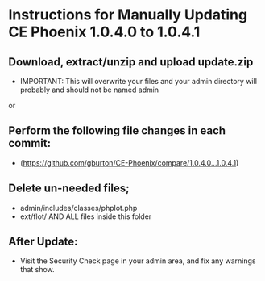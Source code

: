 # Instructions for Manually Updating CE Phoenix 1.0.4.0 to 1.0.4.1
## Download, extract/unzip and upload update.zip
* IMPORTANT: This will overwrite your files and your admin directory will probably and should not be named admin

or
## Perform the following file changes in each commit:
* (https://github.com/gburton/CE-Phoenix/compare/1.0.4.0...1.0.4.1)
## Delete un-needed files;
* admin/includes/classes/phplot.php
* ext/flot/ AND ALL files inside this folder
## After Update:
* Visit the Security Check page in your admin area, and fix any warnings that show.